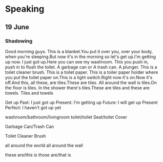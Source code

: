 # Speaking

## 19 June

### Shadowing

Good morning guys. This is a blanket.You put it over you, over your body, when you're sleeping.But now it's in the morning so let's get up.I'm getting up now. I just got up.Here you can see my washroom. This you push in, push in to flush the toilet. A garbage can or A trash can. A plunger. This is a toilet cleaner brush. This is a toilet paper. This is a toiler paper holder where you put the toilet paper on.This is a light switch.Right now it's on.Now it's off.And this, all these, are tiles.These are tiles. All around the wall is tiles.On the floor is tiles. In the shower there's tiles.These are tiles and these are towels. Tiles and towels

Get up
Past: I just got up
Present: I'm getting up
Future: I will get up
Present Perfect: I haven't got up yet

washroom/bathroom/livingroom
toilet/toilet Seat/toilet Cover

Garbage Can/Trash Can

Toilet Cleaner Brush

all around the world
all around the wall

these are/this is
those are/that is
